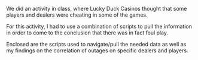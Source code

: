 We did an activity in class, where Lucky Duck Casinos thought that some players and dealers were cheating in some of the games. 

For this activity, I had to use a combination of scripts to pull the information in order to come to the conclusion that there was in fact foul play. 

Enclosed are the scripts used to navigate/pull the needed data as well as my findings on the correlation of outages on specific dealers and players. 